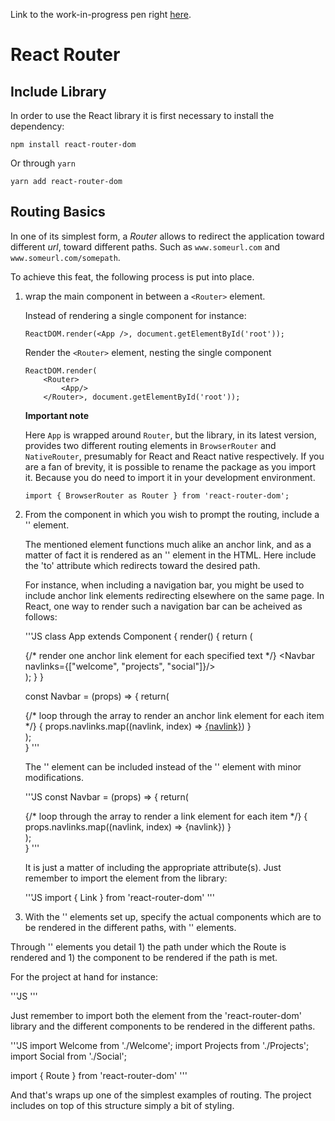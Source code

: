Link to the work-in-progress pen right [here]().

# React Router

## Include Library

In order to use the React library it is first necessary to install the dependency:

```code
npm install react-router-dom
```

Or through `yarn`

```code
yarn add react-router-dom
```

## Routing Basics

In one of its simplest form, a _Router_ allows to redirect the application toward different _url_, toward different paths. Such as `www.someurl.com` and `www.someurl.com/somepath`.

To achieve this feat, the following process is put into place.

1. wrap the main component in between a `<Router>` element. 

    Instead of rendering a single component for instance:

    ```JS
    ReactDOM.render(<App />, document.getElementById('root'));
    ```

    Render the `<Router>` element, nesting the single component

    ```JS
    ReactDOM.render(
        <Router>
            <App/>
        </Router>, document.getElementById('root'));
    ```

    **Important note**

    Here `App` is wrapped around `Router`, but the library, in its latest version, provides two different routing elements in `BrowserRouter` and `NativeRouter`, presumably for React and React native respectively. If you are a fan of brevity, it is possible to rename the package as you import it. Because you do need to import it in your development environment.

    ```JS
    import { BrowserRouter as Router } from 'react-router-dom';
    ```

1. From the component in which you wish to prompt the routing, include a '<Link>' element. 

    The mentioned element functions much alike an anchor link, and as a matter of fact it is rendered as an '<a>' element in the HTML. Here include the 'to' attribute which redirects toward the desired path.

    For instance, when including a navigation bar, you might be used to include anchor link elements redirecting elsewhere on the same page. In React, one way to render such a navigation bar can be acheived as follows:

    '''JS
    class App extends Component {
    render() {
        return (
        <div className="App">
            {/* render one anchor link element for each specified text */}
            <Navbar navlinks={["welcome", "projects", "social"]}/>
        </div>
        );
    }
    }

    const Navbar = (props) => {
        return(
            <nav>
            {/* loop through the array to render an anchor link element for each item */}
            {
                props.navlinks.map((navlink, index) => <a href="#" key={index}>{navlink}</a>)
            }
            </nav>
        );    
    }
    '''

    The '<Link>' element can be included instead of the '<a>' element with minor modifications.

    '''JS
    const Navbar = (props) => {
        return(
            <nav>
            {/* loop through the array to render a link element for each item */}
            {
                props.navlinks.map((navlink, index) => <Link to={navlink} key={index}>{navlink}</Link>)
            }
            </nav>
        );    
    }
    '''

    It is just a matter of including the appropriate attribute(s). Just remember to import the element from the library:

    '''JS
    import { Link } from 'react-router-dom'
    '''

1. With the '<Link>' elements set up, specify the actual components which are to be rendered in the different paths, with '<Route>' elements. 

  Through '<Route>' elements you detail 1) the path under which the Route is rendered and 1) the component to be rendered if the path is met.

  For the project at hand for instance:

  '''JS
  <Route path="/welcome" component={Welcome}/>
  <Route path="/projects" component={Projects}/>
  <Route path="/social" component={Social}/>
  '''

  Just remember to import both the <Route> element from the 'react-router-dom' library and the different components to be rendered in the different paths.

  '''JS
  import Welcome from './Welcome';
  import Projects from './Projects';
  import Social from './Social';

  import { Route } from 'react-router-dom'
  '''

And that's wraps up one of the simplest examples of routing. The project includes on top of this structure simply a bit of styling. 

